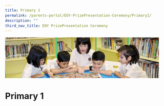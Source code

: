 ```yaml
---
title: Primary 1
permalink: /parents-portal/EOY-PrizePresentation-Ceremony/Primary1/
description: ""
third_nav_title: EOY PrizePresentation Ceremony
---
```

![](/images/banner.gif)

  
# Primary 1